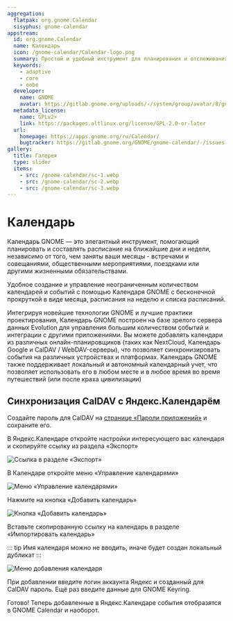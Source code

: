 ```yaml
---
aggregation:
  flatpak: org.gnome.Calendar
  sisyphus: gnome-calendar
appstream:
  id: org.gnome.Calendar
  name: Календарь
  icon: /gnome-calendar/Calendar-logo.png
  summary: Простой и удобный инструмент для планирования и отслеживания расписания.
  keywords:
    - adaptive
    - core
    - oobe
  developer:
    name: GNOME
    avatar: https://gitlab.gnome.org/uploads/-/system/group/avatar/8/gnomelogo.png?width=48
  metadata_license:
    name: GPLv2+
    link: https://packages.altlinux.org/license/GPL-2.0-or-later
  url:
    homepage: https://apps.gnome.org/ru/Calendar/
    bugtracker: https://gitlab.gnome.org/GNOME/gnome-calendar/-/issues
gallery:
  title: Галерея
  type: slider
  items:
    - src: /gnome-calendar/sc-1.webp
    - src: /gnome-calendar/sc-2.webp
    - src: /gnome-calendar/sc-3.webp
---
```


# Календарь

Календарь GNOME — это элегантный инструмент, помогающий планировать и составлять расписание на ближайшие дни и недели, независимо от того, чем заняты ваши месяцы - встречами и совещаниями, общественными мероприятиями, поездками или другими жизненными обязательствами.

Удобное создание и управление неограниченным количеством календарей и событий с помощью Календаря GNOME с бесконечной прокруткой в виде месяца, расписания на неделю и списка расписаний.

Интегрируя новейшие технологии GNOME и лучшие практики проектирования, Календарь GNOME построен на базе зрелого сервера данных Evolution для управления большим количеством событий и интеграции с другими приложениями. Вы можете добавлять календари из различных онлайн-планировщиков (таких как NextCloud, Календарь Google и CalDAV / WebDAV-серверы), что позволяет синхронизировать события на различных устройствах и платформах. Календарь GNOME также поддерживает локальный и автономный календарный учет, что позволяет использовать его в любом месте и в любое время во время путешествий (или после краха цивилизации)

<AGWGallery />

<!--@include: @ru/apps/.parts/install/content-repo.md-->
<!--@include: @ru/apps/.parts/install/content-flatpak.md-->

## Синхронизация CalDAV с Яндекс.Календарём

Создайте пароль для CalDAV на [странице «Пароли приложений»](https://id.yandex.ru/security/app-passwords) и сохраните его.

В Яндекс.Календаре откройте настройки интересующего вас календаря и скопируйте ссылку из раздела «Экспорт»

![Ссылка в разделе «Экспорт»](/gnome-calendar/gnome-calendar-yandex-caldav-1.jpg)

В Календаре откройте меню «Управление календарями»

![Меню «Управление календарями»](/gnome-calendar/gnome-calendar-yandex-caldav-2.jpg)

Нажмите на кнопка «Добавить календарь»

![Кнопка «Добавить календарь»](/gnome-calendar/gnome-calendar-yandex-caldav-3.jpg)

Вставьте скопированную ссылку на календарь в разделе «Импортировать календарь»

::: tip
Имя календаря можно не вводить, иначе будет создан локальный дубликат
:::

![Меню добавления календаря](/gnome-calendar/gnome-calendar-yandex-caldav-4.jpg)

При добавлении введите логин аккаунта Яндекс и созданный для CalDAV пароль. Ещё раз введите данные для GNOME Keyring.

Готово! Теперь добавленные в Яндекс.Календаре события отобразятся в GNOME Calendar и наоборот.
